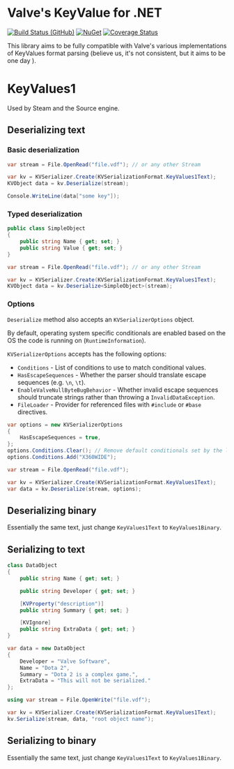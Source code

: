 # Valve's KeyValue for .NET

[![Build Status (GitHub)](https://img.shields.io/github/actions/workflow/status/SteamDatabase/ValveKeyValue/ci.yml?label=Build&style=flat-square&branch=master)](https://github.com/SteamDatabase/ValveKeyValue/actions)
[![NuGet](https://img.shields.io/nuget/v/ValveKeyValue.svg?label=NuGet&style=flat-square)](https://www.nuget.org/packages/ValveKeyValue/)
[![Coverage Status](https://img.shields.io/codecov/c/github/SteamDatabase/ValveKeyValue/master?label=Coverage&style=flat-square)](https://app.codecov.io/gh/SteamDatabase/ValveKeyValue)

This library aims to be fully compatible with Valve's various implementations of
KeyValues format parsing (believe us, it's not consistent, but it aims to be one day ).

# KeyValues1

Used by Steam and the Source engine.

## Deserializing text

### Basic deserialization
```cs
var stream = File.OpenRead("file.vdf"); // or any other Stream

var kv = KVSerializer.Create(KVSerializationFormat.KeyValues1Text);
KVObject data = kv.Deserialize(stream);

Console.WriteLine(data["some key"]);
```

### Typed deserialization
```cs
public class SimpleObject
{
	public string Name { get; set; }
	public string Value { get; set; }
}

var stream = File.OpenRead("file.vdf"); // or any other Stream

var kv = KVSerializer.Create(KVSerializationFormat.KeyValues1Text);
KVObject data = kv.Deserialize<SimpleObject>(stream);
```

### Options
`Deserialize` method also accepts an `KVSerializerOptions` object.

By default, operating system specific conditionals are enabled based on the OS the code is running on (`RuntimeInformation`).

`KVSerializerOptions` accepts has the following options:

* `Conditions` - List of conditions to use to match conditional values.
* `HasEscapeSequences` - Whether the parser should translate escape sequences (e.g. `\n`, `\t`).
* `EnableValveNullByteBugBehavior` - Whether invalid escape sequences should truncate strings rather than throwing a `InvalidDataException`.
* `FileLoader` - Provider for referenced files with `#include` or `#base` directives.

```cs
var options = new KVSerializerOptions
{
    HasEscapeSequences = true,
};
options.Conditions.Clear(); // Remove default conditionals set by the library
options.Conditions.Add("X360WIDE");

var stream = File.OpenRead("file.vdf");

var kv = KVSerializer.Create(KVSerializationFormat.KeyValues1Text);
var data = kv.Deserialize(stream, options);
```

## Deserializing binary

Essentially the same text, just change `KeyValues1Text` to `KeyValues1Binary`.

## Serializing to text

```cs
class DataObject
{
	public string Name { get; set; }

	public string Developer { get; set; }

	[KVProperty("description")]
	public string Summary { get; set; }

	[KVIgnore]
	public string ExtraData { get; set; }
}

var data = new DataObject
{
	Developer = "Valve Software",
	Name = "Dota 2",
	Summary = "Dota 2 is a complex game.",
	ExtraData = "This will not be serialized."
};

using var stream = File.OpenWrite("file.vdf");

var kv = KVSerializer.Create(KVSerializationFormat.KeyValues1Text);
kv.Serialize(stream, data, "root object name");
```

## Serializing to binary

Essentially the same text, just change `KeyValues1Text` to `KeyValues1Binary`.
